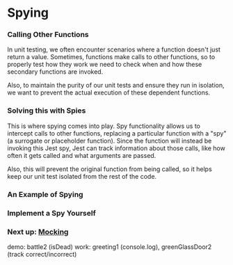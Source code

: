# Spying 

### Calling Other Functions

In unit testing, we often encounter scenarios where a function doesn't just return a value. Sometimes, functions make calls to other functions, so to properly test how they work we need to check when and how these secondary functions are invoked. 

Also, to maintain the purity of our unit tests and ensure they run in isolation, we want to prevent the actual execution of these dependent functions. 

### Solving this with Spies

This is where spying comes into play. Spy functionality allows us to intercept calls to other functions, replacing a particular function with a "spy" (a surrogate or placeholder function). Since the function will instead be invoking this Jest spy, Jest can track information about those calls, like how often it gets called and what arguments are passed. 

Also, this will prevent the original function from being called, so it helps keep our unit test isolated from the rest of the code.

### An Example of Spying

### Implement a Spy Yourself

### Next up: [Mocking](lessons/MOCK.md)

demo: battle2 (isDead)
work: greeting1 (console.log), greenGlassDoor2 (track correct/incorrect)